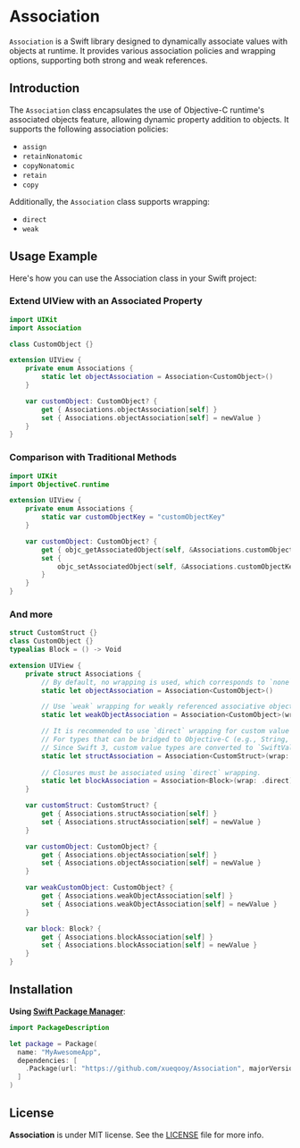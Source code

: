 # Association

`Association` is a Swift library designed to dynamically associate values with objects at runtime. It provides various association policies and wrapping options, supporting both strong and weak references.

## Introduction

The `Association` class encapsulates the use of Objective-C runtime's associated objects feature, allowing dynamic property addition to objects. It supports the following association policies:

- `assign`
- `retainNonatomic`
- `copyNonatomic`
- `retain`
- `copy`

Additionally, the `Association` class supports wrapping:
- `direct`
- `weak`

## Usage Example

Here's how you can use the Association class in your Swift project:

### Extend UIView with an Associated Property
```swift
import UIKit
import Association

class CustomObject {}

extension UIView {
    private enum Associations {
        static let objectAssociation = Association<CustomObject>()
    }

    var customObject: CustomObject? {
        get { Associations.objectAssociation[self] }
        set { Associations.objectAssociation[self] = newValue }
    }
}
```

### Comparison with Traditional Methods

```swift
import UIKit
import ObjectiveC.runtime

extension UIView {
    private enum Associations {
        static var customObjectKey = "customObjectKey"
    }

    var customObject: CustomObject? {
        get { objc_getAssociatedObject(self, &Associations.customObjectKey) as? CustomObject }
        set {
            objc_setAssociatedObject(self, &Associations.customObjectKey, newValue, .OBJC_ASSOCIATION_RETAIN_NONATOMIC)
        }
    }
}
```

### And more

```swift
struct CustomStruct {}
class CustomObject {}
typealias Block = () -> Void

extension UIView {
    private struct Associations {
        // By default, no wrapping is used, which corresponds to `none`.
        static let objectAssociation = Association<CustomObject>()

        // Use `weak` wrapping for weakly referenced associative objects.
        static let weakObjectAssociation = Association<CustomObject>(wrap: .weak)

        // It is recommended to use `direct` wrapping for custom value types.
        // For types that can be bridged to Objective-C (e.g., String, Bool, Int), wrapping may not be necessary.
        // Since Swift 3, custom value types are converted to `SwiftValue` in Objective-C, so wrapping may not be required.
        static let structAssociation = Association<CustomStruct>(wrap: .direct)
    
        // Closures must be associated using `direct` wrapping.
        static let blockAssociation = Association<Block>(wrap: .direct)
    }

    var customStruct: CustomStruct? {
        get { Associations.structAssociation[self] }
        set { Associations.structAssociation[self] = newValue }
    }

    var customObject: CustomObject? {
        get { Associations.objectAssociation[self] }
        set { Associations.objectAssociation[self] = newValue }
    }

    var weakCustomObject: CustomObject? {
        get { Associations.weakObjectAssociation[self] }
        set { Associations.weakObjectAssociation[self] = newValue }
    }

    var block: Block? {
        get { Associations.blockAssociation[self] }
        set { Associations.blockAssociation[self] = newValue }
    }
}
```

## Installation

**Using [Swift Package Manager](https://swift.org/package-manager)**:

```swift
import PackageDescription

let package = Package(
  name: "MyAwesomeApp",
  dependencies: [
    .Package(url: "https://github.com/xueqooy/Association", majorVersion: 1),
  ]
)
```

## License

**Association** is under MIT license. See the [LICENSE](LICENSE) file for more info.
